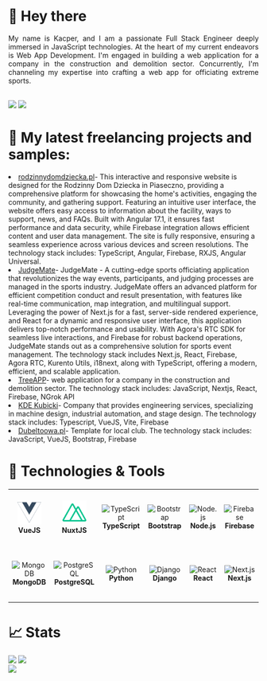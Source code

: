 # 👋 Hey there

<div align="justify">
My name is Kacper, and I am a passionate Full Stack Engineer deeply immersed in JavaScript technologies. At the heart of my current endeavors is Web App Development. I'm engaged in building a web application for a company in the construction and demolition sector. Concurrently, I'm channeling my expertise into crafting a web app for officiating extreme sports.
</div>

<br/><a href="https://www.linkedin.com/in/kacperszymanski"><img src="https://img.shields.io/badge/linkedin-%230077B5.svg?&style=for-the-badge&logo=linkedin&logoColor=white" height=25></a>
<a href="mailto:akacperszymanski@gmail.com"><img src="https://img.shields.io/badge/Gmail-D14836?style=for-the-badge&logo=gmail&logoColor=white" height=25></a>
# 📌 My latest freelancing projects and samples:
<li><a href="https://judgemate.com/">rodzinnydomdziecka.pl</a>-  This interactive and responsive website is designed for the Rodzinny Dom Dziecka in Piaseczno, providing a comprehensive platform for showcasing the home's activities, engaging the community, and gathering support. Featuring an intuitive user interface, the website offers easy access to information about the facility, ways to support, news, and FAQs. Built with Angular 17.1, it ensures fast performance and data security, while Firebase integration allows efficient content and user data management. The site is fully responsive, ensuring a seamless experience across various devices and screen resolutions. The technology stack includes: TypeScript, Angular, Firebase, RXJS, Angular Universal.</li>
<li><a href="https://judgemate.com/">JudgeMate</a>- JudgeMate - A cutting-edge sports officiating application that revolutionizes the way events, participants, and judging processes are managed in the sports industry. JudgeMate offers an advanced platform for efficient competition conduct and result presentation, with features like real-time communication, map integration, and multilingual support. Leveraging the power of Next.js for a fast, server-side rendered experience, and React for a dynamic and responsive user interface, this application delivers top-notch performance and usability. With Agora's RTC SDK for seamless live interactions, and Firebase for robust backend operations, JudgeMate stands out as a comprehensive solution for sports event management. The technology stack includes Next.js, React, Firebase, Agora RTC, Kurento Utils, i18next, along with TypeScript, offering a modern, efficient, and scalable application.</li>
<li><a href="https://grupatree.app/">TreeAPP</a>- web application for a company in the construction and demolition sector. The technology stack includes: JavaScript, Nextjs, React, Firebase, NGrok API</li>
<li><a href="https://kdekubicki.com/">KDE Kubicki</a>- Company that provides engineering services, specializing in machine design, industrial automation, and stage design. The technology stack includes: Typescript, VueJS, Vite, Firebase</li>
<li><a href="https://dubeltoowa.pl/">Dubeltoowa.pl</a>- Template for local club. The technology stack includes:  JavaScript, VueJS, Bootstrap, Firebase</li>

# 🔧 Technologies & Tools

<table>
  <tr>
   <td align="center" height="108" width="108">
            <img
              src="https://raw.githubusercontent.com/devicons/devicon/1119b9f84c0290e0f0b38982099a2bd027a48bf1/icons/vuejs/vuejs-plain.svg"
              width="48"
              height="48"
              alt="VueJS"
            />
            <br /><strong>VueJS</strong>
          </td>
          <td align="center" height="108" width="108">
            <img
              src="https://raw.githubusercontent.com/devicons/devicon/1119b9f84c0290e0f0b38982099a2bd027a48bf1/icons/nuxtjs/nuxtjs-plain.svg"
              width="48"
              height="48"
              alt="NuxtJS"
            />
            <br /><strong>NuxtJS</strong>
          </td>
        <td align="center" height="108" width="108">
          <img
            src="https://cdn.jsdelivr.net/gh/devicons/devicon/icons/typescript/typescript-plain.svg"
            width="48"
            height="48"
            alt="TypeScript"
          />
          <br /><strong>TypeScript</strong>
        </td>
        <td align="center" height="108" width="108">
            <img
              src="https://cdn.jsdelivr.net/gh/devicons/devicon/icons/bootstrap/bootstrap-plain.svg"
              width="48"
              height="48"
              alt="Bootstrap"
            />
            <br /><strong>Bootstrap</strong>
          </td>
          <td align="center" height="108" width="108">
            <img
              src="https://cdn.jsdelivr.net/gh/devicons/devicon/icons/nodejs/nodejs-original.svg"
              width="48"
              height="48"
              alt="Node.js"
            />
            <br /><strong>Node.js</strong>
          </td>
          <td align="center" height="108" width="108">
            <img
              src="https://cdn.jsdelivr.net/gh/devicons/devicon/icons/firebase/firebase-plain.svg"
              width="48"
              height="48"
              alt="Firebase"
            />
            <br /><strong>Firebase</strong>
          </td>
  </tr>
  <tr>
    <td align="center" height="108" width="108">
          <img
            src="https://cdn.jsdelivr.net/gh/devicons/devicon/icons/mongodb/mongodb-original.svg"
            width="48"
            height="48"
            alt="MongoDB"
          />
          <br /><strong>MongoDB</strong>
        </td>
        <td align="center" height="108" width="108">
          <img
            src="https://cdn.jsdelivr.net/gh/devicons/devicon/icons/postgresql/postgresql-original.svg"
            width="48"
            height="48"
            alt="PostgreSQL"
          />
          <br /><strong>PostgreSQL</strong>
        </td>
        <td align="center" height="108" width="108">
          <img
            src="https://cdn.jsdelivr.net/gh/devicons/devicon/icons/python/python-original.svg"
            width="48"
            height="48"
            alt="Python"
          />
          <br /><strong>Python</strong>
        </td>
        <td align="center" height="108" width="108">
            <img
              src="https://cdn.jsdelivr.net/gh/devicons/devicon/icons/django/django-plain.svg"
              width="48"
              height="48"
              alt="Django"
            />
            <br /><strong>Django</strong>
          </td>
          <td align="center" height="108" width="108">
            <img
              src="https://cdn.jsdelivr.net/gh/devicons/devicon/icons/react/react-original.svg"
              width="48"
              height="48"
              alt="React"
            />
            <br /><strong>React</strong>
          </td>
          <td align="center" height="108" width="108">
            <img
              src="https://cdn.jsdelivr.net/gh/devicons/devicon/icons/nextjs/nextjs-original.svg"
              width="48"
              height="48"
              alt="Next.js"
            />
            <br /><strong>Next.js</strong>
          </td>
  </tr>
</table>

# 📈 Stats

<img
  src="https://github-readme-stats.vercel.app/api?username=kacperszymanski&show_icons=true&theme=react&&hide_border=true"
/>
<img
  src="https://github-readme-streak-stats.herokuapp.com/?user=kacperszymanski&&theme=react&&hide_border=true"
/>
<br/>
![](https://komarev.com/ghpvc/?username=kacperszymanski)
